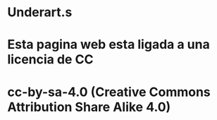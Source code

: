 # Underart.s
# Esta pagina web esta ligada a una licencia de CC
# cc-by-sa-4.0 (Creative Commons Attribution Share Alike 4.0)
